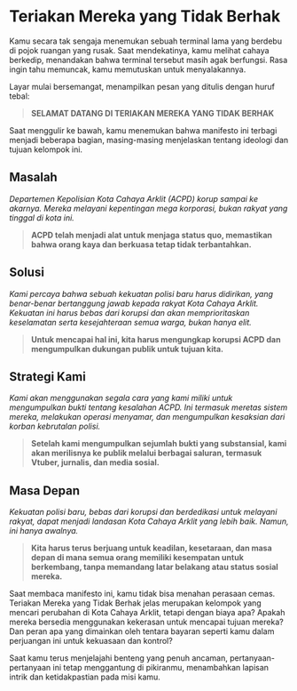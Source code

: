 # Teriakan Mereka yang Tidak Berhak

Kamu secara tak sengaja menemukan sebuah terminal lama yang berdebu di pojok ruangan yang rusak. Saat mendekatinya, kamu melihat cahaya berkedip, menandakan bahwa terminal tersebut masih agak berfungsi. Rasa ingin tahu memuncak, kamu memutuskan untuk menyalakannya.

Layar mulai bersemangat, menampilkan pesan yang ditulis dengan huruf tebal:

> **SELAMAT DATANG DI TERIAKAN MEREKA YANG TIDAK BERHAK**

Saat menggulir ke bawah, kamu menemukan bahwa manifesto ini terbagi menjadi beberapa bagian, masing-masing menjelaskan tentang ideologi dan tujuan kelompok ini.

## Masalah

_Departemen Kepolisian Kota Cahaya Arklit (ACPD) korup sampai ke akarnya. Mereka melayani kepentingan mega korporasi, bukan rakyat yang tinggal di kota ini._

> **ACPD telah menjadi alat untuk menjaga status quo, memastikan bahwa orang kaya dan berkuasa tetap tidak terbantahkan.**

## Solusi

_Kami percaya bahwa sebuah kekuatan polisi baru harus didirikan, yang benar-benar bertanggung jawab kepada rakyat Kota Cahaya Arklit. Kekuatan ini harus bebas dari korupsi dan akan memprioritaskan keselamatan serta kesejahteraan semua warga, bukan hanya elit._

> **Untuk mencapai hal ini, kita harus mengungkap korupsi ACPD dan mengumpulkan dukungan publik untuk tujuan kita.**

## Strategi Kami

_Kami akan menggunakan segala cara yang kami miliki untuk mengumpulkan bukti tentang kesalahan ACPD. Ini termasuk meretas sistem mereka, melakukan operasi menyamar, dan mengumpulkan kesaksian dari korban kebrutalan polisi._

> **Setelah kami mengumpulkan sejumlah bukti yang substansial, kami akan merilisnya ke publik melalui berbagai saluran, termasuk Vtuber, jurnalis, dan media sosial.**

## Masa Depan

_Kekuatan polisi baru, bebas dari korupsi dan berdedikasi untuk melayani rakyat, dapat menjadi landasan Kota Cahaya Arklit yang lebih baik. Namun, ini hanya awalnya._

> **Kita harus terus berjuang untuk keadilan, kesetaraan, dan masa depan di mana semua orang memiliki kesempatan untuk berkembang, tanpa memandang latar belakang atau status sosial mereka.**

Saat membaca manifesto ini, kamu tidak bisa menahan perasaan cemas. Teriakan Mereka yang Tidak Berhak jelas merupakan kelompok yang mencari perubahan di Kota Cahaya Arklit, tetapi dengan biaya apa? Apakah mereka bersedia menggunakan kekerasan untuk mencapai tujuan mereka? Dan peran apa yang dimainkan oleh tentara bayaran seperti kamu dalam perjuangan ini untuk kekuasaan dan kontrol?

Saat kamu terus menjelajahi benteng yang penuh ancaman, pertanyaan-pertanyaan ini tetap menggantung di pikiranmu, menambahkan lapisan intrik dan ketidakpastian pada misi kamu.
